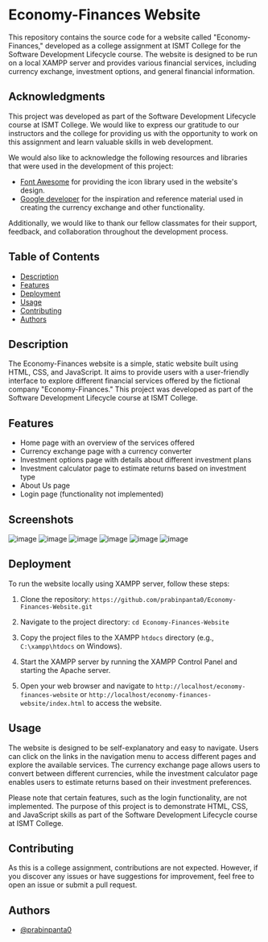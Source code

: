 # Economy-Finances Website

This repository contains the source code for a website called "Economy-Finances," developed as a college assignment at ISMT College for the Software Development Lifecycle course. The website is designed to be run on a local XAMPP server and provides various financial services, including currency exchange, investment options, and general financial information.


## Acknowledgments

This project was developed as part of the Software Development Lifecycle course at ISMT College. We would like to express our gratitude to our instructors and the college for providing us with the opportunity to work on this assignment and learn valuable skills in web development.

We would also like to acknowledge the following resources and libraries that were used in the development of this project:

- [Font Awesome](https://fontawesome.com/) for providing the icon library used in the website's design.
- [Google developer](https://developers.google.com/) for the inspiration and reference material used in creating the currency exchange and other functionality.

Additionally, we would like to thank our fellow classmates for their support, feedback, and collaboration throughout the development process.

## Table of Contents

- [Description](#description)
- [Features](#features)
- [Deployment](#Deployment)
- [Usage](#usage)
- [Contributing](#contributing)
- [Authors](#Authors)

## Description

The Economy-Finances website is a simple, static website built using HTML, CSS, and JavaScript. It aims to provide users with a user-friendly interface to explore different financial services offered by the fictional company "Economy-Finances." This project was developed as part of the Software Development Lifecycle course at ISMT College.

## Features

- Home page with an overview of the services offered
- Currency exchange page with a currency converter
- Investment options page with details about different investment plans
- Investment calculator page to estimate returns based on investment type
- About Us page
- Login page (functionality not implemented)

## Screenshots
![image](https://github.com/prabinpanta0/Economy-Finances-Website/assets/87630026/1d76cffd-ad7f-412e-922f-4960fa352141)
![image](https://github.com/prabinpanta0/Economy-Finances-Website/assets/87630026/50a551c6-8c38-481c-8408-d21059270041)
![image](https://github.com/prabinpanta0/Economy-Finances-Website/assets/87630026/dbecd3d5-312e-4356-9f24-ac561acdefb5)
![image](https://github.com/prabinpanta0/Economy-Finances-Website/assets/87630026/b4437b93-2716-40ec-8636-e641163ad550)
![image](https://github.com/prabinpanta0/Economy-Finances-Website/assets/87630026/e63457e7-8ee3-4d6f-9dbd-52b79fd0da51)
![image](https://github.com/prabinpanta0/Economy-Finances-Website/assets/87630026/c6fc7125-0f30-4abd-be70-d4062576ae53)



## Deployment

To run the website locally using XAMPP server, follow these steps:

1. Clone the repository: `https://github.com/prabinpanta0/Economy-Finances-Website.git`
2. Navigate to the project directory: `cd Economy-Finances-Website`
3. Copy the project files to the XAMPP `htdocs` directory (e.g., `C:\xampp\htdocs` on Windows).

4. Start the XAMPP server by running the XAMPP Control Panel and starting the Apache server.

5. Open your web browser and navigate to `http://localhost/economy-finances-website` or `http://localhost/economy-finances-website/index.html` to access the website.

## Usage

The website is designed to be self-explanatory and easy to navigate. Users can click on the links in the navigation menu to access different pages and explore the available services. The currency exchange page allows users to convert between different currencies, while the investment calculator page enables users to estimate returns based on their investment preferences.

Please note that certain features, such as the login functionality, are not implemented. The purpose of this project is to demonstrate HTML, CSS, and JavaScript skills as part of the Software Development Lifecycle course at ISMT College.




## Contributing

As this is a college assignment, contributions are not expected. However, if you discover any issues or have suggestions for improvement, feel free to open an issue or submit a pull request.


## Authors

- [@prabinpanta0](https://www.github.com/prabinpanta0)


